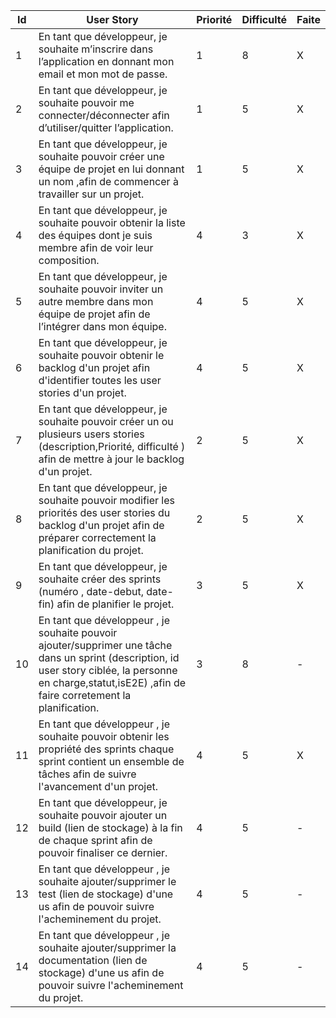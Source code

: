Id | User Story | Priorité    |  Difficulté| Faite
---|-----------------------------------------------------------------------------------------------------------------------------------------------------------------------------------------------------------------------------------------------------------------------------------|-------------|------------|-------
1  | En tant que développeur, je souhaite m’inscrire dans l’application en donnant mon email et mon mot de passe.                                                                                                                                                                                  |    1        |   8  | X
2  | En tant que développeur, je souhaite pouvoir me connecter/déconnecter afin d’utiliser/quitter l’application.                                                                                                                                                                          |    1        |   5  | X
3  | En tant que développeur, je souhaite pouvoir créer une équipe de projet en lui donnant un nom ,afin de commencer à travailler sur un projet.                                                                                                          |    1        |   5  | X
4  | En tant que développeur, je souhaite pouvoir obtenir la liste des équipes dont je suis membre afin de voir leur composition.                                                                                                                                      |    4        |   3  | X
5  | En tant que développeur, je souhaite pouvoir inviter un autre membre dans mon équipe de projet afin de l’intégrer dans mon équipe.                                                                            |    4        |   5  | X
6  | En tant que développeur, je souhaite pouvoir obtenir le backlog d'un projet afin d'identifier toutes les user stories d'un projet.                                                                                                                                                |    4        |   5  | X
7  | En tant que développeur, je souhaite pouvoir créer un ou plusieurs users stories (description,Priorité, difficulté ) afin de mettre à jour le backlog d'un projet.                                                                                        |    2        |   5  | X
8  | En tant que développeur, je souhaite pouvoir modifier les priorités des user stories du backlog d'un projet afin de préparer correctement la planification du projet.                                                                                              |   2        |   5  | X
9  | En tant que développeur, je souhaite créer des sprints (numéro , date-debut, date-fin) afin de planifier le projet.           |    3        |   5  | X
10 | En tant que développeur , je souhaite pouvoir ajouter/supprimer une tâche dans un sprint (description, id user story ciblée, la personne en charge,statut,isE2E) ,afin de faire corretement la planification.                 |    3        |   8  | -
11 | En tant que développeur , je souhaite pouvoir obtenir les propriété  des sprints chaque sprint contient un ensemble de tâches afin de suivre l'avancement d'un projet.                                                                                                                |    4        |   5  | X
12 | En tant que développeur, je souhaite pouvoir ajouter un  build (lien de stockage) à la fin de chaque sprint afin de pouvoir finaliser ce dernier.                                                                                                             |    4        |   5  | -
13 | En tant que développeur , je souhaite ajouter/supprimer le test (lien de stockage) d'une us afin de pouvoir suivre l'acheminement du projet.                                                                      |    4        |   5  | -                   
14 | En tant que développeur , je souhaite ajouter/supprimer la documentation (lien de stockage) d'une us afin de pouvoir suivre l'acheminement du projet.                                                                     |    4        |   5  | -                   
